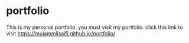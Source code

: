 # portfolio
This is my personal portfolio.
you must visit my portfolio.
click this link to visit https://mujammilsaifi.github.io/portfolio/
